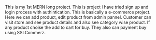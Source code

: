 
This is my 1st MERN long project. This is project I have tried sign up and login process with authintication. This is basically a e-commerce project. Here we can add product, edit product from admin pannel. Customer can visit store and see product details and also see category wise product. If any product choise the add to cart for buy. They also can payment buy using SSLCommerz.
